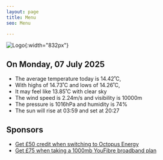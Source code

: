 ```yaml
---
layout: page
title: Menu
seo: Menu

---
```


![Logo](/images/logo.jpg){:width="832px"}

<!-- weather_marker starts -->
## On Monday, 07 July 2025

- The average temperature today is 14.42˚C,
- With highs of 14.73˚C and lows of 14.26˚C,
- It may feel like 13.85˚C with clear sky
- The wind speed is 2.24m/s and visibility is 10000m
- The pressure is 1016hPa and humidity is 74%
- The sun will rise at 03:59 and set at 20:27

<!-- weather_marker ends -->

## Sponsors

- [Get £50 credit when switching to Octopus Energy](https://bit.ly/3oD1nnS)
- [Get £75 when taking a 1000mb YouFibre broadband plan](https://aklam.io/91zWhU?)
